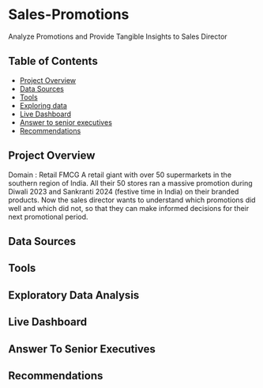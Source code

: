 # Sales-Promotions
Analyze Promotions and Provide Tangible Insights to Sales Director

## Table of Contents
- [Project Overview](#project-overview)
- [Data Sources](#data-sources)
- [Tools](#Tools)
- [Exploring data](#exploratory-data-analysis)
- [Live Dashboard](#live-dashboard)
- [Answer to senior executives](#answer-to-senior-executives)
- [Recommendations](#recommendations)


## Project Overview
Domain : Retail FMCG
A retail giant with over 50 supermarkets in the southern region of India. All their 50 stores ran a massive promotion during Diwali 2023 and Sankranti 2024 (festive time in India) on their branded products. Now the sales director wants to understand which promotions did well and which did not, so that they can make informed decisions for their next promotional period.

## Data Sources

## Tools

## Exploratory Data Analysis

## Live Dashboard

## Answer To Senior Executives

## Recommendations
